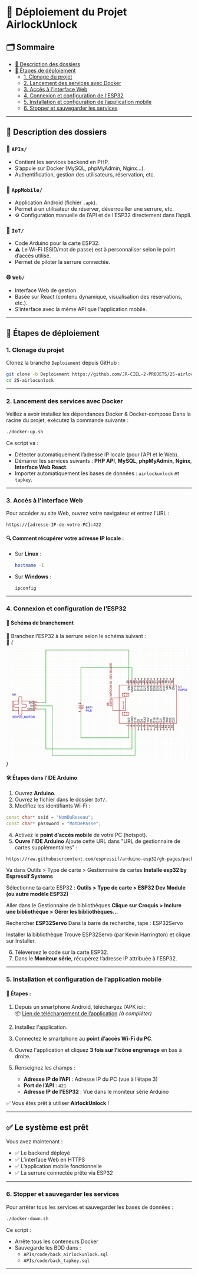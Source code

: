 
# 🔐 Déploiement du Projet AirlockUnlock

## 🗂 Sommaire

- [🧠 Description des dossiers](#-description-des-dossiers)
- [🚀 Étapes de déploiement](#-étapes-de-déploiement)
  - [1. Clonage du projet](#1-clonage-du-projet)
  - [2. Lancement des services avec Docker](#2-lancement-des-services-avec-docker)
  - [3. Accès à l’interface Web](#3-accès-à-linterface-web)
  - [4. Connexion et configuration de l’ESP32](#4-connexion-et-configuration-de-lesp32)
  - [5. Installation et configuration de l’application mobile](#5-installation-et-configuration-de-lapplication-mobile)
  - [6. Stopper et sauvegarder les services](#6-stopper-et-sauvegarder-les-services)

---

## 🧠 Description des dossiers

### 🔧 `APIs/`
- Contient les services backend en PHP.
- S’appuie sur Docker (MySQL, phpMyAdmin, Nginx...).
- Authentification, gestion des utilisateurs, réservation, etc.

### 📱 `AppMobile/`
- Application Android (fichier `.apk`).
- Permet à un utilisateur de réserver, déverrouiller une serrure, etc.
- ⚙️ Configuration manuelle de l’API et de l’ESP32 directement dans l’appli.

### 📡 `IoT/`
- Code Arduino pour la carte ESP32.
- ⚠️ Le Wi-Fi (SSID/mot de passe) est à personnaliser selon le point d’accès utilisé.
- Permet de piloter la serrure connectée.

### 🌐 `Web/`
- Interface Web de gestion.
- Basée sur React (contenu dynamique, visualisation des réservations, etc.).
- S’interface avec la même API que l'application mobile.

---

## 🚀 Étapes de déploiement

### 1. Clonage du projet

Clonez la branche `Deploiement` depuis GitHub :

```bash
git clone -b Deploiement https://github.com/JR-CIEL-2-PROJETS/25-airlocunlock.git
cd 25-airlocunlock
```

---

### 2. Lancement des services avec Docker

Veillez a avoir installez les dépendances Docker & Docker-compose
Dans la racine du projet, exécutez la commande suivante :

```bash
./docker-up.sh
```

Ce script va :
- Détecter automatiquement l’adresse IP locale (pour l’API et le Web).
- Démarrer les services suivants : **PHP API**, **MySQL**, **phpMyAdmin**, **Nginx**, **Interface Web React**.
- Importer automatiquement les bases de données : `airlockunlock` et `tapkey`.

---

### 3. Accès à l’interface Web

Pour accéder au site Web, ouvrez votre navigateur et entrez l’URL :

```
https://{adresse-IP-de-votre-PC}:422
```

#### 🔍 Comment récupérer votre adresse IP locale :
- Sur **Linux** :  
  ```bash
  hostname -I
  ```
- Sur **Windows** :  
  ```bash
  ipconfig
  ```

---

### 4. Connexion et configuration de l’ESP32

#### 🧷 Schéma de branchement

📌 Branchez l’ESP32 à la serrure selon le schéma suivant :  
📸 *(![Branchement ESP 32](IoT/circuit.png))*

#### 🛠 Étapes dans l’IDE Arduino

1. Ouvrez **Arduino**.
2. Ouvrez le fichier dans le dossier `IoT/`.
3. Modifiez les identifiants Wi-Fi :

```cpp
const char* ssid = "NomDuReseau";
const char* password = "MotDePasse";
```

4. Activez le **point d’accès mobile** de votre PC (hotspot).
5. **Ouvre l’IDE Arduino**
Ajoute cette URL dans "URL de gestionnaire de cartes supplémentaires" :

```bash
https://raw.githubusercontent.com/espressif/arduino-esp32/gh-pages/package_esp32_index.json
```
Va dans Outils > Type de carte > Gestionnaire de cartes
**Installe esp32 by Espressif Systems**

Sélectionne ta carte ESP32 :
**Outils > Type de carte > ESP32 Dev Module (ou autre modèle ESP32)**

Aller dans le Gestionnaire de bibliothèques
**Clique sur Croquis > Inclure une bibliothèque > Gérer les bibliothèques...**

Rechercher **ESP32Servo**
Dans la barre de recherche, tape : ESP32Servo

Installer la bibliothèque
Trouve ESP32Servo (par Kevin Harrington) et clique sur Installer.

6. Téléversez le code sur la carte ESP32.
7. Dans le **Moniteur série**, récupérez l’adresse IP attribuée à l’ESP32.

---

### 5. Installation et configuration de l’application mobile

#### 📲 Étapes :

1. Depuis un smartphone Android, téléchargez l’APK ici :  
   📦 [Lien de téléchargement de l’application](#) *(à compléter)*

2. Installez l'application.
3. Connectez le smartphone au **point d’accès Wi-Fi du PC**.
4. Ouvrez l'application et cliquez **3 fois sur l’icône engrenage** en bas à droite.
5. Renseignez les champs :
   - **Adresse IP de l’API** : Adresse IP du PC (vue à l’étape 3)
   - **Port de l’API** : `421`
   - **Adresse IP de l’ESP32** : Vue dans le moniteur série Arduino

✅ Vous êtes prêt à utiliser **AirlockUnlock** !

---

## ✅ Le système est prêt

Vous avez maintenant :
- ✅ Le backend déployé
- ✅ L’interface Web en HTTPS
- ✅ L’application mobile fonctionnelle
- ✅ La serrure connectée prête via ESP32

---

### 6. Stopper et sauvegarder les services

Pour arrêter tous les services et sauvegarder les bases de données :

```bash
./docker-down.sh
```

Ce script :
- Arrête tous les conteneurs Docker
- Sauvegarde les BDD dans :
  - `APIs/code/back_airlockunlock.sql`
  - `APIs/code/back_tapkey.sql`

---




